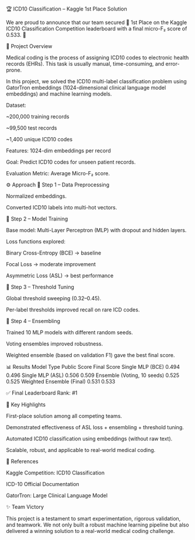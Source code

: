🏆 ICD10 Classification – Kaggle 1st Place Solution

We are proud to announce that our team secured 🥇 1st Place on the Kaggle ICD10 Classification Competition leaderboard with a final micro-F₂ score of 0.533. 🎉

📌 Project Overview

Medical coding is the process of assigning ICD10 codes to electronic health records (EHRs). This task is usually manual, time-consuming, and error-prone.

In this project, we solved the ICD10 multi-label classification problem using GatorTron embeddings (1024-dimensional clinical language model embeddings) and machine learning models.

Dataset:

~200,000 training records

~99,500 test records

~1,400 unique ICD10 codes

Features: 1024-dim embeddings per record

Goal: Predict ICD10 codes for unseen patient records.

Evaluation Metric: Average Micro-F₂ score.

⚙️ Approach
🔹 Step 1 – Data Preprocessing

Normalized embeddings.

Converted ICD10 labels into multi-hot vectors.

🔹 Step 2 – Model Training

Base model: Multi-Layer Perceptron (MLP) with dropout and hidden layers.

Loss functions explored:

Binary Cross-Entropy (BCE) → baseline

Focal Loss → moderate improvement

Asymmetric Loss (ASL) → best performance

🔹 Step 3 – Threshold Tuning

Global threshold sweeping (0.32–0.45).

Per-label thresholds improved recall on rare ICD codes.

🔹 Step 4 – Ensembling

Trained 10 MLP models with different random seeds.

Voting ensembles improved robustness.

Weighted ensemble (based on validation F1) gave the best final score.

📊 Results
Model Type	Public Score	Final Score
Single MLP (BCE)	0.494	0.496
Single MLP (ASL)	0.506	0.509
Ensemble (Voting, 10 seeds)	0.525	0.525
Weighted Ensemble (Final)	0.531	0.533

✅ Final Leaderboard Rank: #1

🚀 Key Highlights

First-place solution among all competing teams.

Demonstrated effectiveness of ASL loss + ensembling + threshold tuning.

Automated ICD10 classification using embeddings (without raw text).

Scalable, robust, and applicable to real-world medical coding.



📖 References

Kaggle Competition: ICD10 Classification

ICD-10 Official Documentation

GatorTron: Large Clinical Language Model

✨ Team Victory

This project is a testament to smart experimentation, rigorous validation, and teamwork.
We not only built a robust machine learning pipeline but also delivered a winning solution to a real-world medical coding challenge.
